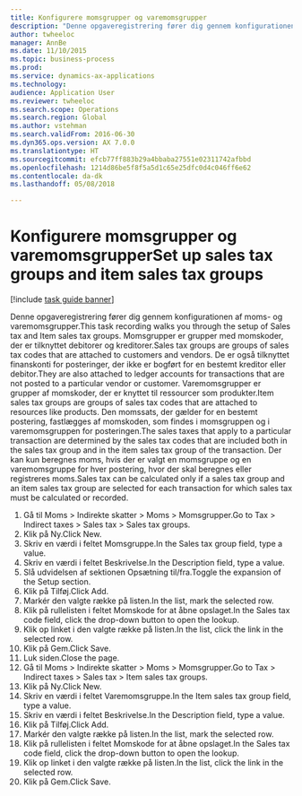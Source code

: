 ```yaml
--- 
title: Konfigurere momsgrupper og varemomsgrupper
description: "Denne opgaveregistrering fører dig gennem konfigurationen af moms- og varemomsgrupper."
author: twheeloc
manager: AnnBe
ms.date: 11/10/2015
ms.topic: business-process
ms.prod: 
ms.service: dynamics-ax-applications
ms.technology: 
audience: Application User
ms.reviewer: twheeloc
ms.search.scope: Operations
ms.search.region: Global
ms.author: vstehman
ms.search.validFrom: 2016-06-30
ms.dyn365.ops.version: AX 7.0.0
ms.translationtype: HT
ms.sourcegitcommit: efcb77ff883b29a4bbaba27551e02311742afbbd
ms.openlocfilehash: 1214d86be5f8f5a5d1c65e25dfc0d4c046ff6e62
ms.contentlocale: da-dk
ms.lasthandoff: 05/08/2018

---
```

# <a name="set-up-sales-tax-groups-and-item-sales-tax-groups"></a><span data-ttu-id="8a3a0-103">Konfigurere momsgrupper og varemomsgrupper</span><span class="sxs-lookup"><span data-stu-id="8a3a0-103">Set up sales tax groups and item sales tax groups</span></span>

[!include [task guide banner](../../includes/task-guide-banner.md)]

<span data-ttu-id="8a3a0-104">Denne opgaveregistrering fører dig gennem konfigurationen af moms- og varemomsgrupper.</span><span class="sxs-lookup"><span data-stu-id="8a3a0-104">This task recording walks you through the setup of Sales tax and Item sales tax groups.</span></span> <span data-ttu-id="8a3a0-105">Momsgrupper er grupper med momskoder, der er tilknyttet debitorer og kreditorer.</span><span class="sxs-lookup"><span data-stu-id="8a3a0-105">Sales tax groups are groups of sales tax codes that are attached to customers and vendors.</span></span> <span data-ttu-id="8a3a0-106">De er også tilknyttet finanskonti for posteringer, der ikke er bogført for en bestemt kreditor eller debitor.</span><span class="sxs-lookup"><span data-stu-id="8a3a0-106">They are also attached to ledger accounts for transactions that are not posted to a particular vendor or customer.</span></span>  <span data-ttu-id="8a3a0-107">Varemomsgrupper er grupper af momskoder, der er knyttet til ressourcer som produkter.</span><span class="sxs-lookup"><span data-stu-id="8a3a0-107">Item sales tax groups are groups of sales tax codes that are attached to resources like products.</span></span>  <span data-ttu-id="8a3a0-108">Den momssats, der gælder for en bestemt postering, fastlægges af momskoden, som findes i momsgruppen og i varemomsgruppen for posteringen.</span><span class="sxs-lookup"><span data-stu-id="8a3a0-108">The sales taxes that apply to a particular transaction are determined by the sales tax codes that are included both in the sales tax group and in the item sales tax group of the transaction.</span></span>  <span data-ttu-id="8a3a0-109">Der kan kun beregnes moms, hvis der er valgt en momsgruppe og en varemomsgruppe for hver postering, hvor der skal beregnes eller registreres moms.</span><span class="sxs-lookup"><span data-stu-id="8a3a0-109">Sales tax can be calculated only if a sales tax group and an item sales tax group are selected for each transaction for which sales tax must be calculated or recorded.</span></span>  

1. <span data-ttu-id="8a3a0-110">Gå til Moms > Indirekte skatter > Moms > Momsgrupper.</span><span class="sxs-lookup"><span data-stu-id="8a3a0-110">Go to Tax > Indirect taxes > Sales tax > Sales tax groups.</span></span>
2. <span data-ttu-id="8a3a0-111">Klik på Ny.</span><span class="sxs-lookup"><span data-stu-id="8a3a0-111">Click New.</span></span>
3. <span data-ttu-id="8a3a0-112">Skriv en værdi i feltet Momsgruppe.</span><span class="sxs-lookup"><span data-stu-id="8a3a0-112">In the Sales tax group field, type a value.</span></span>
4. <span data-ttu-id="8a3a0-113">Skriv en værdi i feltet Beskrivelse.</span><span class="sxs-lookup"><span data-stu-id="8a3a0-113">In the Description field, type a value.</span></span>
5. <span data-ttu-id="8a3a0-114">Slå udvidelsen af sektionen Opsætning til/fra.</span><span class="sxs-lookup"><span data-stu-id="8a3a0-114">Toggle the expansion of the Setup section.</span></span>
6. <span data-ttu-id="8a3a0-115">Klik på Tilføj.</span><span class="sxs-lookup"><span data-stu-id="8a3a0-115">Click Add.</span></span>
7. <span data-ttu-id="8a3a0-116">Markér den valgte række på listen.</span><span class="sxs-lookup"><span data-stu-id="8a3a0-116">In the list, mark the selected row.</span></span>
8. <span data-ttu-id="8a3a0-117">Klik på rullelisten i feltet Momskode for at åbne opslaget.</span><span class="sxs-lookup"><span data-stu-id="8a3a0-117">In the Sales tax code field, click the drop-down button to open the lookup.</span></span>
9. <span data-ttu-id="8a3a0-118">Klik op linket i den valgte række på listen.</span><span class="sxs-lookup"><span data-stu-id="8a3a0-118">In the list, click the link in the selected row.</span></span>
10. <span data-ttu-id="8a3a0-119">Klik på Gem.</span><span class="sxs-lookup"><span data-stu-id="8a3a0-119">Click Save.</span></span>
11. <span data-ttu-id="8a3a0-120">Luk siden.</span><span class="sxs-lookup"><span data-stu-id="8a3a0-120">Close the page.</span></span>
12. <span data-ttu-id="8a3a0-121">Gå til Moms > Indirekte skatter > Moms > Momsgrupper.</span><span class="sxs-lookup"><span data-stu-id="8a3a0-121">Go to Tax > Indirect taxes > Sales tax > Item sales tax groups.</span></span>
13. <span data-ttu-id="8a3a0-122">Klik på Ny.</span><span class="sxs-lookup"><span data-stu-id="8a3a0-122">Click New.</span></span>
14. <span data-ttu-id="8a3a0-123">Skriv en værdi i feltet Varemomsgruppe.</span><span class="sxs-lookup"><span data-stu-id="8a3a0-123">In the Item sales tax group field, type a value.</span></span>
15. <span data-ttu-id="8a3a0-124">Skriv en værdi i feltet Beskrivelse.</span><span class="sxs-lookup"><span data-stu-id="8a3a0-124">In the Description field, type a value.</span></span>
16. <span data-ttu-id="8a3a0-125">Klik på Tilføj.</span><span class="sxs-lookup"><span data-stu-id="8a3a0-125">Click Add.</span></span>
17. <span data-ttu-id="8a3a0-126">Markér den valgte række på listen.</span><span class="sxs-lookup"><span data-stu-id="8a3a0-126">In the list, mark the selected row.</span></span>
18. <span data-ttu-id="8a3a0-127">Klik på rullelisten i feltet Momskode for at åbne opslaget.</span><span class="sxs-lookup"><span data-stu-id="8a3a0-127">In the Sales tax code field, click the drop-down button to open the lookup.</span></span>
19. <span data-ttu-id="8a3a0-128">Klik op linket i den valgte række på listen.</span><span class="sxs-lookup"><span data-stu-id="8a3a0-128">In the list, click the link in the selected row.</span></span>
20. <span data-ttu-id="8a3a0-129">Klik på Gem.</span><span class="sxs-lookup"><span data-stu-id="8a3a0-129">Click Save.</span></span>


